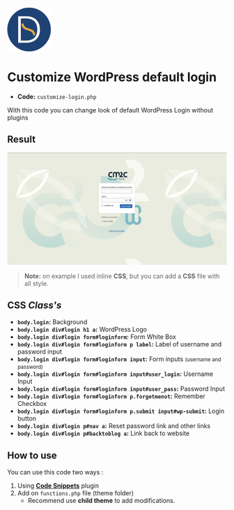 <a href="https://github.com/TutoDS"><img src="../../images/daniel-sousa.png" alt="Daniel Sousa" width="100px" /></a>
# Customize WordPress default login

* **Code:** `customize-login.php`

With this code you can change look of default WordPress Login without plugins

## Result
<a href="#">
<img src="../../images/cm2c-login.png" alt="Login CM2C" />
</a>

> **Note:** on example I used inline **CSS**, but you can add a **CSS** file with all style.

## CSS *Class's*

+ **`body.login`:** Background
+ **`body.login div#login h1 a`:** WordPress Logo
+ **`body.login div#login form#loginform`:** Form White Box
+ **`body.login div#login form#loginform p label`:** Label of username and password input
+ **`body.login div#login form#loginform input`:** Form inputs <small>(username and password)</small>
+ **`body.login div#login form#loginform input#user_login`:** Username Input
+ **`body.login div#login form#loginform input#user_pass`:** Password Input
+ **`body.login div#login form#loginform p.forgetmenot`:** Remember Checkbox
+ **`body.login div#login form#loginform p.submit input#wp-submit`:** Login button
+ **`body.login div#login p#nav a`:** Reset password link and other links
+ **`body.login div#login p#backtoblog a`:** Link back to website

## How to use

You can use this code two ways :
1. Using **[Code Snippets](https://pt.wordpress.org/plugins/code-snippets/)** plugin
2. Add on `functions.php` file (theme folder)
   * Recommend use **child theme** to add modifications.